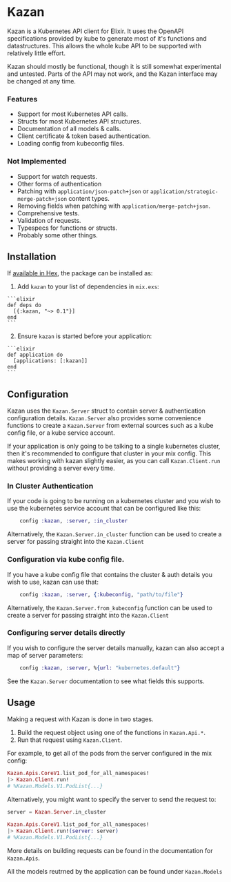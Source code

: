 # Kazan

Kazan is a Kubernetes API client for Elixir. It uses the OpenAPI specifications
provided by kube to generate most of it's functions and datastructures. This
allows the whole kube API to be supported with relatively little effort.

Kazan should mostly be functional, though it is still somewhat experimental and
untested. Parts of the API may not work, and the Kazan interface may be changed
at any time.

### Features

- Support for most Kubernetes API calls.
- Structs for most Kubernetes API structures.
- Documentation of all models & calls.
- Client certificate & token based authentication.
- Loading config from kubeconfig files.

### Not Implemented

- Support for watch requests.
- Other forms of authentication
- Patching with `application/json-patch+json` or
  `application/strategic-merge-patch+json` content types.
- Removing fields when patching with `application/merge-patch+json`.
- Comprehensive tests.
- Validation of requests.
- Typespecs for functions or structs.
- Probably some other things.

## Installation

If [available in Hex](https://hex.pm/docs/publish), the package can be installed as:

  1. Add `kazan` to your list of dependencies in `mix.exs`:

    ```elixir
    def deps do
      [{:kazan, "~> 0.1"}]
    end
    ```

  2. Ensure `kazan` is started before your application:

    ```elixir
    def application do
      [applications: [:kazan]]
    end
    ```

## Configuration

Kazan uses the `Kazan.Server` struct to contain server & authentication
configuration details. `Kazan.Server` also provides some convenience functions
to create a `Kazan.Server` from external sources such as a kube config file, or
a kube service account.

If your application is only going to be talking to a single kubernetes cluster,
then it's recommended to configure that cluster in your mix config. This makes
working with kazan slightly easier, as you can call `Kazan.Client.run` without
providing a server every time.

### In Cluster Authentication

If your code is going to be running on a kubernetes cluster and you wish to use
the kubernetes service account that can be configured like this:

```elixir
    config :kazan, :server, :in_cluster
```

Alternatively, the `Kazan.Server.in_cluster` function can be used to create a
server for passing straight into the `Kazan.Client`

### Configuration via kube config file.

If you have a kube config file that contains the cluster & auth details you wish to use, kazan can use that:

```elixir
    config :kazan, :server, {:kubeconfig, "path/to/file"}
```

Alternatively, the `Kazan.Server.from_kubeconfig` function can be used to create a
server for passing straight into the `Kazan.Client`

### Configuring server details directly

If you wish to configure the server details manually, kazan can also accept a map of server parameters:

```elixir
    config :kazan, :server, %{url: "kubernetes.default"}
```

See the `Kazan.Server` documentation to see what fields this supports.

## Usage

Making a request with Kazan is done in two stages.

1. Build the request object using one of the functions in `Kazan.Api.*`.
2. Run that request using `Kazan.Client`.

For example, to get all of the pods from the server configured in the mix config:

```elixir
Kazan.Apis.CoreV1.list_pod_for_all_namespaces!
|> Kazan.Client.run!
# %Kazan.Models.V1.PodList{...}
```

Alternatively, you might want to specify the server to send the request to:

```elixir
server = Kazan.Server.in_cluster

Kazan.Apis.CoreV1.list_pod_for_all_namespaces!
|> Kazan.Client.run!(server: server)
# %Kazan.Models.V1.PodList{...}
```

More details on building requests can be found in the documentation for
`Kazan.Apis`.

All the models reutrned by the application can be found under `Kazan.Models`
